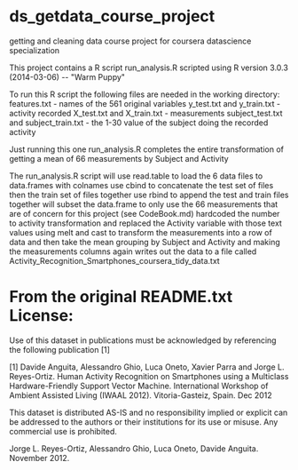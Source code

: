 ds_getdata_course_project
=========================

getting and cleaning data course project for coursera datascience specialization

This project contains a R script run_analysis.R scripted using R version 3.0.3 (2014-03-06) -- "Warm Puppy"

To run this R script the following files are needed in the working directory:
features.txt - names of the 561 original variables
y_test.txt and y_train.txt - activity recorded
X_test.txt and X_train.txt - measurements
subject_test.txt and subject_train.txt - the 1-30 value of the subject doing the recorded activity

Just running this one run_analysis.R completes the entire transformation of getting a mean of 66 measurements by Subject and Activity

The run_analysis.R script will 
	use read.table to load the 6 data files to data.frames with colnames
	use cbind to concatenate the test set of files then the train set of files together
	use rbind to append the test and train files together
	will subset the data.frame to only use the 66 measurements that are of concern for this project (see CodeBook.md)
	hardcoded the number to activity transformation and replaced the Activity variable with those text values
	using melt and cast to transform the measurements into a row of data and then take the mean grouping by Subject and Activity and making the measurements columns again
	writes out the data to a file called Activity_Recognition_Smartphones_coursera_tidy_data.txt
	
From the original README.txt
License:
========
Use of this dataset in publications must be acknowledged by referencing the following publication [1] 

[1] Davide Anguita, Alessandro Ghio, Luca Oneto, Xavier Parra and Jorge L. Reyes-Ortiz. Human Activity Recognition on Smartphones using a Multiclass Hardware-Friendly Support Vector Machine. International Workshop of Ambient Assisted Living (IWAAL 2012). Vitoria-Gasteiz, Spain. Dec 2012

This dataset is distributed AS-IS and no responsibility implied or explicit can be addressed to the authors or their institutions for its use or misuse. Any commercial use is prohibited.

Jorge L. Reyes-Ortiz, Alessandro Ghio, Luca Oneto, Davide Anguita. November 2012.
